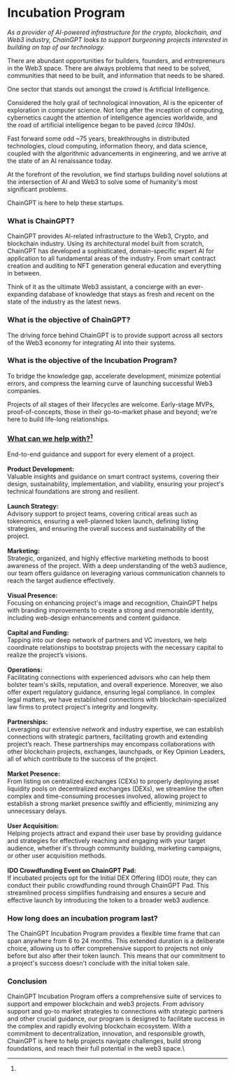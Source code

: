 # Incubation Program

_As a provider of AI-powered infrastructure for the crypto, blockchain, and Web3 industry, ChainGPT looks to support burgeoning projects interested in building on top of our technology._

There are abundant opportunities for builders, founders, and entrepreneurs in the Web3 space. There are always problems that need to be solved, communities that need to be built, and information that needs to be shared.

One sector that stands out amongst the crowd is Artificial Intelligence.

Considered the holy grail of technological innovation, AI is the epicenter of exploration in computer science. Not long after the inception of computing, cybernetics caught the attention of intelligence agencies worldwide, and the road of artificial intelligence began to be paved _(circa 1940s)._

Fast forward some odd \~75 years, breakthroughs in distributed technologies, cloud computing, information theory, and data science, coupled with the algorithmic advancements in engineering, and we arrive at the state of an AI renaissance today.

At the forefront of the revolution, we find startups building novel solutions at the intersection of AI and Web3 to solve some of humanity's most significant problems.

ChainGPT is here to help these startups.

### What is ChainGPT?

ChainGPT provides AI-related infrastructure to the Web3, Crypto, and blockchain industry. Using its architectural model built from scratch, ChainGPT has developed a sophisticated, domain-specific expert AI for application to all fundamental areas of the industry. From smart contract creation and auditing to NFT generation general education and everything in between.

Think of it as the ultimate Web3 assistant, a concierge with an ever-expanding database of knowledge that stays as fresh and recent on the state of the industry as the latest news.

### What is the objective of ChainGPT?

The driving force behind ChainGPT is to provide support across all sectors of the Web3 economy for integrating AI into their systems.

### What is the objective of the Incubation Program?

To bridge the knowledge gap, accelerate development, minimize potential errors, and compress the learning curve of launching successful Web3 companies.

Projects of all stages of their lifecycles are welcome. Early-stage MVPs, proof-of-concepts, those in their go-to-market phase and beyond; we're here to build life-long relationships.

### [**What can we help with?**](#user-content-fn-1)[^1]

End-to-end guidance and support for every element of a project.\
\
**Product Development:**\
Valuable insights and guidance on smart contract systems, covering their design, sustainability, implementation, and viability, ensuring your project's technical foundations are strong and resilient.\
\
**Launch Strategy:**\
Advisory support to project teams, covering critical areas such as tokenomics, ensuring a well-planned token launch, defining listing strategies, and ensuring the overall success and sustainability of the project. \
\
**Marketing:** \
Strategic, organized, and highly effective marketing methods to boost awareness of the project. With a deep understanding of the web3 audience, our team offers guidance on leveraging various communication channels to reach the target audience effectively.\
\
**Visual Presence:**\
Focusing on enhancing project's image and recognition, ChainGPT helps with branding improvements to create a strong and memorable identity, including web-design enhancements and content guidance. \
\
**Capital and Funding:**\
Tapping into our deep network of partners and VC investors, we help coordinate relationships to bootstrap projects with the necessary capital to realize the project’s visions.\
\
**Operations:**\
Facilitating connections with experienced advisors who can help them bolster team's skills, reputation, and overall experience. Moreover, we also offer expert regulatory guidance, ensuring legal compliance. In complex legal matters, we have established connections with blockchain-specialized law firms to protect project's integrity and longevity.\
\
**Partnerships:**\
Leveraging our extensive network and industry expertise, we can establish connections  with strategic partners, facilitating growth and extending project’s reach. These partnerships may encompass collaborations with other blockchain projects, exchanges, launchpads, or Key Opinion Leaders, all of which contribute to the success of the project.\
\
**Market Presence:** \
From listing on centralized exchanges (CEXs) to properly deploying asset liquidity pools on decentralized exchanges (DEXs), we streamline the often complex and time-consuming processes involved, allowing project to establish a strong market presence swiftly and efficiently, minimizing any unnecessary delays.\
\
**User Acquisition:**\
Helping projects attract and expand their user base by providing guidance and strategies for effectively reaching and engaging with your target audience, whether it's through community building, marketing campaigns, or other user acquisition methods.\
\
**IDO Crowdfunding Event on ChainGPT Pad:** \
If incubated projects opt for the Initial DEX Offering (IDO) route, they can conduct their public crowdfunding round through ChainGPT Pad. This streamlined process simplifies fundraising and ensures a secure and effective launch by introducing the token to a broader web3 audience.&#x20;

### How long does an incubation program last?&#x20;

The ChainGPT Incubation Program provides a flexible time frame that can span anywhere from 6 to 24 months. This extended duration is a deliberate choice, allowing us to offer comprehensive support to projects not only before but also after their token launch. This means that our commitment to a project's success doesn't conclude with the initial token sale.&#x20;

### Conclusion

ChainGPT Incubation Program offers a comprehensive suite of services to support and empower blockchain and web3 projects. From advisory support and go-to market strategies to connections with strategic partners and other crucial guidance, our program is designed to facilitate success in the complex and rapidly evolving blockchain ecosystem. With a commitment to decentralization, innovation, and responsible growth, ChainGPT is here to help projects navigate challenges, build strong foundations, and reach their full potential in the web3 space.\


[^1]: 
